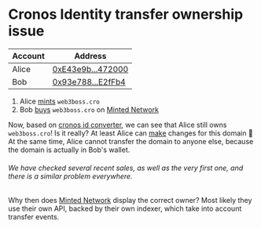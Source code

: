 # Cronos Identity transfer ownership issue

| Account | Address                                                                                       |
| ------- | --------------------------------------------------------------------------------------------- |
| Alice   | [0xE43e9b...472000](https://cronoscan.com/address/0xE43e9bDec33AC9b1DD5d3509fB6AFED1C1472000) |
| Bob     | [0x93e788...E2fFb4](https://cronoscan.com/address/0x93e7884138FB6f7EFed4f26609169B5d6FE2fFb4) |

1. Alice [mints](https://cronoscan.com/tx/0xbbc495961ba044118b84c4c6c100eff5c795c7d0e80dc6c39405b064fe32ae3d) `web3boss.cro`
2. Bob [buys](https://cronoscan.com/tx/0xbca90f74b42cf6c613ab0b5c7e95f22073c50844fce22cc438f6a486076c5171) `web3boss.cro` on [Minted Network](https://minted.network)

Now, based on [cronos id converter](https://cronos-id-converter-ntwx6.ondigitalocean.app), we can see that Alice still owns `web3boss.cro`! Is it really? At least Alice can [make](https://cronoscan.com/tx/0x4b2eb17398d4cd2a9abd2b6715a0a4fcf4a9164fa2afae10ce730ca83cbe6cd4) changes for this domain 🤯 At the same time, Alice cannot transfer the domain to anyone else, because the domain is actually in Bob's wallet.

###### We have checked several recent sales, as well as the very first one, and there is a similar problem everywhere.

Why then does [Minted Network](https://minted.network) display the correct owner? Most likely they use their own API, backed by their own indexer, which take into account transfer events.
